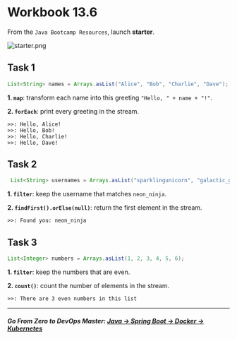 # Workbook 13.6

From the `Java Bootcamp Resources`, launch **starter**.

![starter.png](https://img-c.udemycdn.com/redactor/raw/article_lecture/2025-01-03_18-25-35-803e9dc16d1839b670faeb221c2b78c0.png)

## Task 1
```java
List<String> names = Arrays.asList("Alice", "Bob", "Charlie", "Dave");
```

**1.  `map`**: transform each name into this greeting `"Hello, " + name + "!"`.

**2. `forEach`**: print every greeting in the stream.

```
>>: Hello, Alice!
>>: Hello, Bob!
>>: Hello, Charlie!
>>: Hello, Dave!
```

## Task 2
```java
 List<String> usernames = Arrays.asList("sparklingunicorn", "galactic_goddess", "neon_ninja", "purplepixiedust");
```

**1. `filter`**: keep the username that matches `neon_ninja`.

**2. `findFirst().orElse(null)`**: return the first element in the stream.


```
>>: Found you: neon_ninja
```

## Task 3

```java
List<Integer> numbers = Arrays.asList(1, 2, 3, 4, 5, 6);
```

**1. `filter`**: keep the numbers that are even.

**2. `count()`**: count the number of elements in the stream.


```
>>: There are 3 even numbers in this list
```

--------
##### **Go From Zero to DevOps Master**: *[Java → Spring Boot → Docker → Kubernetes](https://rslim087a.github.io/zero-devops-roadmap/)*